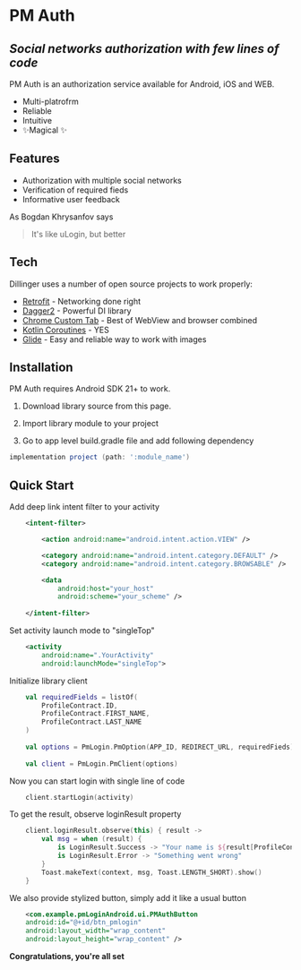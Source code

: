 # PM Auth
## _Social networks authorization with few lines of code_

PM Auth is an authorization service available for Android, iOS and WEB.

- Multi-platrofrm
- Reliable
- Intuitive
- ✨Magical ✨

## Features

- Authorization with multiple social networks
- Verification of required fieds
- Informative user feedback

As Bogdan Khrysanfov says

> It's like uLogin, but better

## Tech

Dillinger uses a number of open source projects to work properly:

- [Retrofit] - Networking done right
- [Dagger2] - Powerful DI library
- [Chrome Custom Tab] - Best of WebView and browser combined
- [Kotlin Coroutines] - YES
- [Glide] - Easy and reliable way to work with images


## Installation

PM Auth requires Android SDK 21+ to work.

1. Download library source from this page.

2. Import library module to your project

3. Go to app level build.gradle file and add following dependency

```groovy
implementation project (path: ':module_name')
```

## Quick Start

Add deep link intent filter to your activity

```xml
    <intent-filter>

        <action android:name="android.intent.action.VIEW" />

        <category android:name="android.intent.category.DEFAULT" />
        <category android:name="android.intent.category.BROWSABLE" />

        <data
            android:host="your_host"
            android:scheme="your_scheme" />
            
    </intent-filter>
```

Set activity launch mode to "singleTop"

```xml
    <activity
        android:name=".YourActivity"
        android:launchMode="singleTop">
```

Initialize library client

```kotlin
    val requiredFields = listOf(
        ProfileContract.ID,
        ProfileContract.FIRST_NAME,
        ProfileContract.LAST_NAME
    )
    
    val options = PmLogin.PmOption(APP_ID, REDIRECT_URL, requiredFieds)
    
    val client = PmLogin.PmClient(options)
```

Now you can start login with single line of code

```kotlin
    client.startLogin(activity) 
```

To get the result, observe loginResult property

```kotlin
    client.loginResult.observe(this) { result ->
        val msg = when (result) {
            is LoginResult.Success -> "Your name is ${result[ProfileContract.FIRST_NAME}"
            is LoginResult.Error -> "Something went wrong"
        }
        Toast.makeText(context, msg, Toast.LENGTH_SHORT).show()
    }
```

We also provide stylized button, simply add it like a usual button

```xml
    <com.example.pmLoginAndroid.ui.PMAuthButton
    android:id="@+id/btn_pmlogin"
    android:layout_width="wrap_content"
    android:layout_height="wrap_content" />
```
 __Congratulations, you're all set__



   [Retrofit]: <https://square.github.io/retrofit/>
   [Dagger2]: <https://dagger.dev/>
   [Chrome Custom Tab]: <https://developer.chrome.com/docs/android/custom-tabs/overview/>
   [Kotlin Coroutines]: <https://kotlinlang.org/docs/coroutines-overview.html>
   [Glide]: <https://github.com/bumptech/glide>

   
